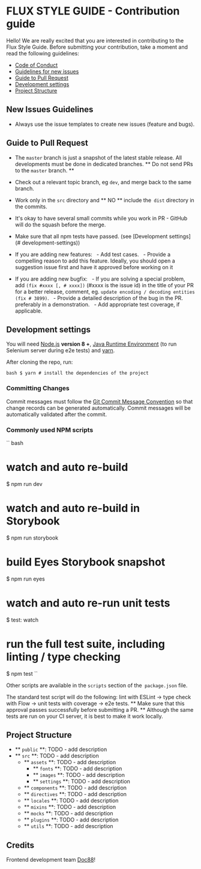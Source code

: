 # FLUX STYLE GUIDE - Contribution guide

Hello! We are really excited that you are interested in contributing to the Flux Style Guide. Before submitting your contribution, take a moment and read the following guidelines:

- [Code of Conduct](CODE_OF_CONDUCT.md)
- [Guidelines for new issues](#guidelines-for-new-issues)
- [Guide to Pull Request](#guide-to-pull-request)
- [Development settings](#development-settings)
- [Project Structure](#project-structure)

## New Issues Guidelines

- Always use the issue templates to create new issues (feature and bugs).

## Guide to Pull Request

- The `master` branch is just a snapshot of the latest stable release. All developments must be done in dedicated branches. ** Do not send PRs to the `master` branch. **

- Check out a relevant topic branch, eg `dev`, and merge back to the same branch.

- Work only in the `src` directory and ** NO ** include the` dist` directory in the commits.

- It's okay to have several small commits while you work in PR - GitHub will do the squash before the merge.

- Make sure that all npm tests have passed. (see [Development settings] (# development-settings))

- If you are adding new features:
  - Add test cases.
  - Provide a compelling reason to add this feature. Ideally, you should open a suggestion issue first and have it approved before working on it

- If you are adding new bugfix:
  - If you are solving a special problem, add `(fix #xxxx [, # xxxx])` (#xxxx is the issue id) in the title of your PR for a better release, comment, eg. `update encoding / decoding entities (fix # 3899)`.
  - Provide a detailed description of the bug in the PR. preferably in a demonstration.
  - Add appropriate test coverage, if applicable.


## Development settings

You will need [Node.js](http://nodejs.org) **version 8 +**, [Java Runtime Environment](http://www.oracle.com/technetwork/java/javase/downloads/index.html) (to run Selenium server during e2e tests) and [yarn](https://yarnpkg.com/en/docs/install).

After cloning the repo, run:

`` bash
$ yarn # install the dependencies of the project
``

### Committing Changes

Commit messages must follow the [Git Commit Message Convention](./COMMIT_CONVENTION.md) so that change records can be generated automatically. Commit messages will be automatically validated after the commit.

### Commonly used NPM scripts

`` bash
# watch and auto re-build
$ npm run dev

# watch and auto re-build in Storybook
$ npm run storybook

# build Eyes Storybook snapshot
$ npm run eyes

# watch and auto re-run unit tests
$ test: watch

# run the full test suite, including linting / type checking
$ npm test
``

Other scripts are available in the `scripts` section of the` package.json` file.

The standard test script will do the following: lint with ESLint -> type check with Flow -> unit tests with coverage -> e2e tests. ** Make sure that this approval passes successfully before submitting a PR. ** Although the same tests are run on your CI server, it is best to make it work locally.

## Project Structure

- ** `public` **: TODO - add description
- ** `src` **: TODO - add description
  - ** `assets` **: TODO - add description
    - ** `fonts` **: TODO - add description
    - ** `images` **: TODO - add description
    - ** `settings` **: TODO - add description
  - ** `components` **: TODO - add description
  - ** `directives` **: TODO - add description
  - ** `locales` **: TODO - add description
  - ** `mixins` **: TODO - add description
  - ** `mocks` **: TODO - add description
  - ** `plugins` **: TODO - add description
  - ** `utils` **: TODO - add description

## Credits

Frontend development team [Doc88](https://doc88.com.br)!
